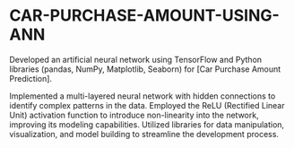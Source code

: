 # CAR-PURCHASE-AMOUNT-USING-ANN
Developed an artificial neural network using TensorFlow and Python libraries (pandas, NumPy, Matplotlib, Seaborn) for [Car Purchase Amount Prediction].

Implemented a multi-layered neural network with hidden connections to identify complex patterns in the data.
Employed the ReLU (Rectified Linear Unit) activation function to introduce non-linearity into the network, improving its modeling capabilities.
Utilized libraries for data manipulation, visualization, and model building to streamline the development process.